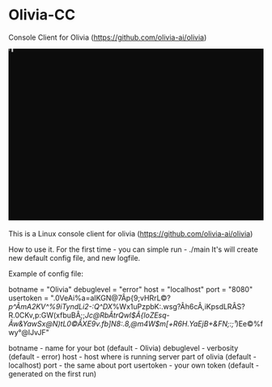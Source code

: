 # Olivia-CC
Console Client for Olivia (https://github.com/olivia-ai/olivia)

![Example](./olivia-cc.svg)


This is a Linux console client for olivia (https://github.com/olivia-ai/olivia)

How to use it.
For the first time - you can simple run - ./main
It's will create new default config file, and new logfile.

Example of config file:

botname = "Olivia"
debuglevel = "error"
host = "localhost"
port = "8080"
usertoken = ".0VeAi%a=aIKGN@7Âp{9;vHRrL©?*p^ÃmA2KV^%9iTyndLi2-:Q^DX*%Wx1uPzpbK:.wsg?Âh6cÂ,iKpsdLRÂS?R.0CKv,p:GW(xfbuBÂ;;*Jc@RbÂtrQwl$Ã{loZEsq-Ãw&YawSx@N)tL0©ÂXE9v.fb]N8:.8,@m4W$m[+R6H.YaEjB+&FN;:;¹*)Ee©%fwy°@lJvJF"

botname - name for your bot (default - Olivia)
debuglevel - verbosity (default - error)
host - host where is running server part of olivia (default - localhost)
port - the same about port
usertoken - your own token (default - generated on the first run)

